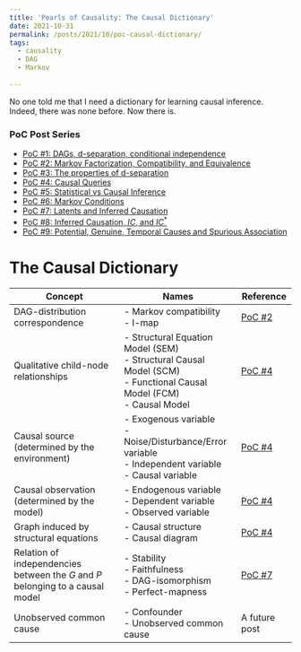 ```yaml
---
title: 'Pearls of Causality: The Causal Dictionary'
date: 2021-10-31
permalink: /posts/2021/10/poc-causal-dictionary/
tags:
  - causality
  - DAG
  - Markov
 
---
```



No one told me that I need a dictionary for learning causal inference. Indeed, there was none before. Now there is.

### PoC Post Series
- [PoC #1: DAGs, d-separation, conditional independence](/posts/2021/10/poc1-dags-d-sep/)
- [PoC #2: Markov Factorization, Compatibility, and Equivalence](/posts/2021/10/poc2-markov/)
- [PoC #3: The properties of d-separation](/posts/2021/10/poc3-d-sep-prop/)
- [PoC #4: Causal Queries](/posts/2021/11/poc4-causal-queries/)
- [PoC #5: Statistical vs Causal Inference](/posts/2021/11/stats-vs-causality/)
- [PoC #6: Markov Conditions](/posts/2021/11/poc6-markov-conditions/)
- [PoC #7: Latents and Inferred Causation](/posts/2021/11/poc6-latents-stability-ic/)
- [PoC #8: Inferred Causation, $IC$, and ${IC}^*$](/posts/2021/11/poc8-ic-ic-ic)
- [PoC #9: Potential, Genuine, Temporal Causes and Spurious Association](/posts/2021/11/poc9-causes/)


# The Causal Dictionary
<!-- Maybe make the most descriptive name bold? -->

|  Concept | Names  |  Reference| 
|---|---|---|
| DAG-distribution correspondence  |  - Markov compatibility<br>-  I-map |   [PoC #2](/posts/2021/10/poc2-markov/) |   
| Qualitative child-node relationships  |  - Structural Equation Model (SEM)<br>- Structural Causal Model (SCM)<br>- Functional Causal Model (FCM)<br>- Causal  Model|   [PoC #4](/posts/2021/11/poc4-causal-queries/) |  
| Causal source (determined by the environment)  |  - Exogenous variable<br>- Noise/Disturbance/Error variable<br>- Independent variable<br>- Causal variable|   [PoC #4](/posts/2021/11/poc4-causal-queries/) |   
| Causal observation (determined by the model)  |  - Endogenous variable<br>- Dependent variable<br>- Observed variable|   [PoC #4](/posts/2021/11/poc4-causal-queries/) |   
| Graph induced by structural equations  |  - Causal structure<br>- Causal diagram|   [PoC #4](/posts/2021/11/poc4-causal-queries/) |   
| Relation of independencies between the $G$ and $P$ belonging to a causal model  |  - Stability<br>- Faithfulness<br>- DAG-isomorphism<br>- Perfect-mapness|   [PoC #7](/posts/2021/11/poc6-latents-stability/) |
| Unobserved common cause  |  - Confounder<br>- Unobserved common cause |   A future post |

